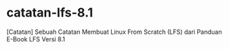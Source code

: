 # catatan-lfs-8.1
[Catatan] Sebuah Catatan Membuat Linux From Scratch (LFS) dari Panduan E-Book LFS Versi 8.1
